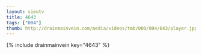 ```yaml
--- 
layout: sieutv
title: 4643
tags: ["004"]
thumb: http://drainmainvein.com/media/videos/tmb/000/004/643/player.jpg
---
```

{% include drainmainvein key="4643" %} 
